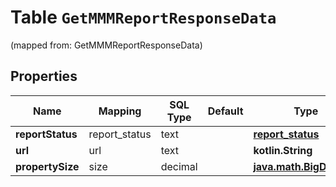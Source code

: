 
# Table `GetMMMReportResponseData`
(mapped from: GetMMMReportResponseData)

## Properties
Name | Mapping | SQL Type | Default | Type | Description | Notes
---- | ------- | -------- | ------- | ---- | ----------- | -----
**reportStatus** | report_status | text |  | [**report_status**](#ReportStatus) |  |  [optional]
**url** | url | text |  | **kotlin.String** |  |  [optional]
**propertySize** | size | decimal |  | [**java.math.BigDecimal**](java.math.BigDecimal.md) |  |  [optional]





